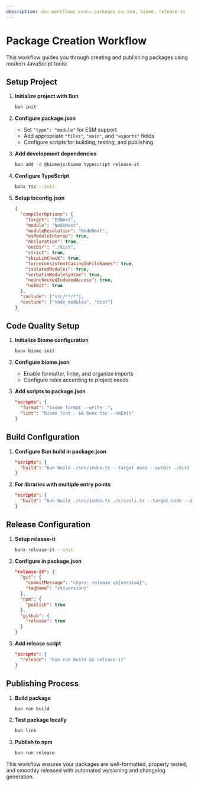 ```yaml
---
description: เขียน workflows การสร้าง packages ด้วย bun, biome, release it
---
```


# Package Creation Workflow

This workflow guides you through creating and publishing packages using modern JavaScript tools:

## Setup Project

1. **Initialize project with Bun**
   ```bash
   bun init
   ```

2. **Configure package.json**
   - Set `"type": "module"` for ESM support
   - Add appropriate `"files"`, `"main"`, and `"exports"` fields
   - Configure scripts for building, testing, and publishing

3. **Add development dependencies**
   ```bash
   bun add -d @biomejs/biome typescript release-it
   ```

4. **Configure TypeScript**
   ```bash
   bunx tsc --init
   ```

5. **Setup tsconfig.json**
   ```json
   {
     "compilerOptions": {
       "target": "ESNext",
       "module": "NodeNext",
       "moduleResolution": "NodeNext",
       "esModuleInterop": true,
       "declaration": true,
       "outDir": "./dist",
       "strict": true,
       "skipLibCheck": true,
       "forceConsistentCasingInFileNames": true,
       "isolatedModules": true,
       "verbatimModuleSyntax": true,
       "noUncheckedIndexedAccess": true,
       "noEmit": true
     },
     "include": ["src/**/*"],
     "exclude": ["node_modules", "dist"]
   }
   ```

## Code Quality Setup

1. **Initialize Biome configuration**
   ```bash
   bunx biome init
   ```

2. **Configure biome.json**
   - Enable formatter, linter, and organize imports
   - Configure rules according to project needs

3. **Add scripts to package.json**
   ```json
   "scripts": {
     "format": "biome format --write .",
     "lint": "biome lint . && bunx tsc --noEmit"
   }
   ```

## Build Configuration

1. **Configure Bun build in package.json**
   ```json
   "scripts": {
     "build": "bun build ./src/index.ts --target node --outdir ./dist --format esm"
   }
   ```

2. **For libraries with multiple entry points**
   ```json
   "scripts": {
     "build": "bun build ./src/index.ts ./src/cli.ts --target node --outdir ./dist --format esm"
   }
   ```

## Release Configuration

1. **Setup release-it**
   ```bash
   bunx release-it --init
   ```

2. **Configure in package.json**
   ```json
   "release-it": {
     "git": {
       "commitMessage": "chore: release v${version}",
       "tagName": "v${version}"
     },
     "npm": {
       "publish": true
     },
     "github": {
       "release": true
     }
   }
   ```

3. **Add release script**
   ```json
   "scripts": {
     "release": "bun run build && release-it"
   }
   ```

## Publishing Process

1. **Build package**
   ```bash
   bun run build
   ```

2. **Test package locally**
   ```bash
   bun link
   ```

3. **Publish to npm**
   ```bash
   bun run release
   ```

This workflow ensures your packages are well-formatted, properly tested, and smoothly released with automated versioning and changelog generation.